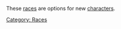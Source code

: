These [races](:Category:_Races.md "wikilink") are options for new
[characters](:Category:_Characters.md "wikilink").

[Category: Races](Category:_Races "wikilink")
